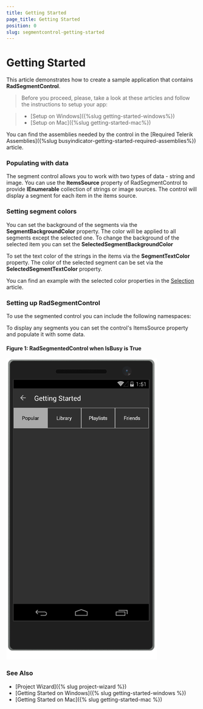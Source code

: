 ```yaml
---
title: Getting Started
page_title: Getting Started
position: 0
slug: segmentcontrol-getting-started
---
```


# Getting Started

This article demonstrates how to create a sample application that contains **RadSegmentControl**.

>Before you proceed, please, take a look at these articles and follow the instructions to setup your app:

>- [Setup on Windows]({%slug getting-started-windows%})
>- [Setup on Mac]({%slug getting-started-mac%})

You can find the assemblies needed by the control in the [Required Telerik Assemblies]({%slug busyindicator-getting-started-required-assemblies%}) article.

### Populating with data

The segment control allows you to work with two types of data - string and image. You can use the **ItemsSource** property of RadSegmentControl to provide **IEnumerable** collection of strings or image sources. The control will display a segment for each item in the items source. 

### Setting segment colors

You can set the background of the segments via the **SegmentBackgroundColor** property. The color will be applied to all segments except the selected one. To change the background of the selected item you can set the **SelectedSegmentBackgroundColor**

To set the text color of the strings in the items via the **SegmentTextColor** property. The color of the selected segment can be set via the **SelectedSegmentTextColor** property.

You can find an example with the selected color properties in the [Selection]() article.

### Setting up RadSegmentControl

To use the segmented control you can include the following namespaces:

<snippet id='xmlns-telerikinput'/>
<snippet id='ns-telerikinput'/>

To display any segments you can set the control's ItemsSource property and populate it with some data.

<snippet id='segmentcontrol-gettingstarted-xaml'/>
<snippet id='segmentcontrol-gettingstarted-csharp'/>

#### __Figure 1: RadSegmentedControl when IsBusy is True__  
![SegmentControl example](../images/segmentcontrol-gettingstarted-0.png)

### See Also

- [Project Wizard]({% slug project-wizard %})
- [Getting Started on Windows]({% slug getting-started-windows %})
- [Getting Started on Mac]({% slug getting-started-mac %})
